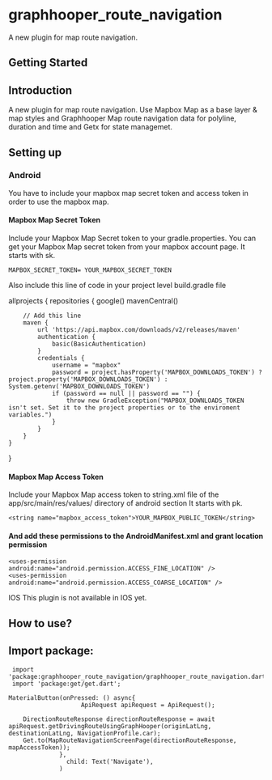 # graphhooper_route_navigation
A new plugin for map route navigation.


## Getting Started

## Introduction
A new plugin for map route navigation. Use Mapbox Map as a base layer & map styles and Graphhooper Map route navigation data for polyline, duration and time and Getx for state managemet. 

## Setting up
### Android
You have to include your mapbox map secret token and access token in order to use the mapbox map.

#### Mapbox Map Secret Token
Include your Mapbox Map Secret token to your gradle.properties. You can get your Mapbox Map secret token from your mapbox account page. It starts with sk.

    MAPBOX_SECRET_TOKEN= YOUR_MAPBOX_SECRET_TOKEN
Also include this line of code in your project level build.gradle file

allprojects {
    repositories {
        google()
        mavenCentral()
        
        // Add this line
        maven {
            url 'https://api.mapbox.com/downloads/v2/releases/maven'
            authentication {
                basic(BasicAuthentication)
            }
            credentials {
                username = "mapbox"
                password = project.hasProperty('MAPBOX_DOWNLOADS_TOKEN') ? project.property('MAPBOX_DOWNLOADS_TOKEN') : System.getenv('MAPBOX_DOWNLOADS_TOKEN')
                if (password == null || password == "") {
                    throw new GradleException("MAPBOX_DOWNLOADS_TOKEN isn't set. Set it to the project properties or to the enviroment variables.")
                }
            }
        }
    }
}
#### Mapbox Map Access Token
Include your Mapbox Map access token to string.xml file of the app/src/main/res/values/ directory of android section It starts with pk.

    <string name="mapbox_access_token">YOUR_MAPBOX_PUBLIC_TOKEN</string>
    
    
  #### And add these permissions to the AndroidManifest.xml and grant location permission 

    <uses-permission android:name="android.permission.ACCESS_FINE_LOCATION" />
    <uses-permission android:name="android.permission.ACCESS_COARSE_LOCATION" />

IOS
This plugin is not available in IOS yet.

## How to use?

## Import package:
```
 import 'package:graphhooper_route_navigation/graphhooper_route_navigation.dart';
 import 'package:get/get.dart';
 ```


```
MaterialButton(onPressed: () async{
                    ApiRequest apiRequest = ApiRequest();

    DirectionRouteResponse directionRouteResponse = await apiRequest.getDrivingRouteUsingGraphHooper(originLatLng, destinationLatLng, NavigationProfile.car);
    Get.to(MapRouteNavigationScreenPage(directionRouteResponse, mapAccessToken));
              },
                child: Text('Navigate'),
              )
              

